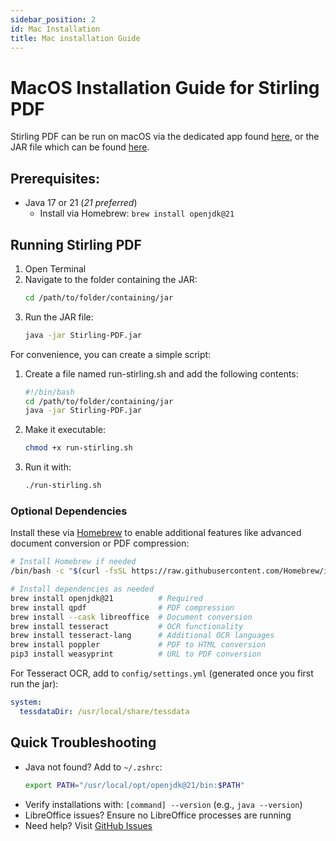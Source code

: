```yaml
---
sidebar_position: 2
id: Mac Installation
title: Mac installation Guide
---
```

 # MacOS Installation Guide for Stirling PDF

Stirling PDF can be run on macOS via the dedicated app found 
[here](https://github.com/Stirling-Tools/Stirling-PDF/releases/download/v0.42.0/Stirling-PDF-mac-installer.dmg), 
or the JAR file which can be found [here](https://github.com/Stirling-Tools/Stirling-PDF/releases/latest/download/Stirling-PDF.jar).

## Prerequisites:
 - Java 17 or 21 (_21 preferred_)
   - Install via Homebrew: `brew install openjdk@21`

## Running Stirling PDF
1. Open Terminal
2. Navigate to the folder containing the JAR:
   ```bash
   cd /path/to/folder/containing/jar
   ```
3. Run the JAR file:
   ```bash
   java -jar Stirling-PDF.jar
   ```

For convenience, you can create a simple script:
1. Create a file named run-stirling.sh and add the following contents:
   ```bash    
   #!/bin/bash    
   cd /path/to/folder/containing/jar
   java -jar Stirling-PDF.jar
   ```
2. Make it executable:
   ```bash
   chmod +x run-stirling.sh
   ```
3. Run it with:
   ```bash
   ./run-stirling.sh
   ```


### Optional Dependencies
Install these via [Homebrew](https://brew.sh/) to enable additional features like advanced document conversion or PDF compression:

 ```bash
 # Install Homebrew if needed
 /bin/bash -c "$(curl -fsSL https://raw.githubusercontent.com/Homebrew/install/HEAD/install.sh)"

 # Install dependencies as needed
 brew install openjdk@21          # Required
 brew install qpdf                # PDF compression
 brew install --cask libreoffice  # Document conversion
 brew install tesseract           # OCR functionality
 brew install tesseract-lang      # Additional OCR languages
 brew install poppler             # PDF to HTML conversion
 pip3 install weasyprint          # URL to PDF conversion
 ```

For Tesseract OCR, add to `config/settings.yml` (generated once you first run the jar):

```yaml
system:
  tessdataDir: /usr/local/share/tessdata
```

 ## Quick Troubleshooting
 - Java not found? Add to `~/.zshrc`:
   ```bash
   export PATH="/usr/local/opt/openjdk@21/bin:$PATH"
   ```
 - Verify installations with: `[command] --version` (e.g., `java --version`)
 - LibreOffice issues? Ensure no LibreOffice processes are running
 - Need help? Visit [GitHub Issues](https://github.com/Stirling-Tools/Stirling-PDF/issues)